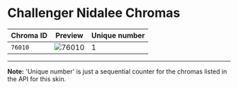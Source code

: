 # Challenger Nidalee Chromas

| Chroma ID | Preview | Unique number |
|---|---|---|
| `76010` | ![76010](https://raw.communitydragon.org/latest/plugins/rcp-be-lol-game-data/global/default/v1/champion-chroma-images/76/76010.png) | 1 |

---

**Note:** 'Unique number' is just a sequential counter for the chromas listed in the API for this skin.
